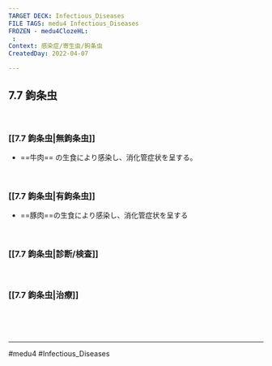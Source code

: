```yaml
---
TARGET DECK: Infectious_Diseases
FILE TAGS: medu4 Infectious_Diseases
FROZEN - medu4ClozeHL:
 : 
Context: 感染症/寄生虫/鉤条虫
CreatedDay: 2022-04-07

---
```


## 7.7 鉤条虫

<br>

### [[7.7 鉤条虫|無鉤条虫]]
* ==牛肉== の生食により感染し、消化管症状を呈する。
<!--ID: 1649375531508-->


<br>

### [[7.7 鉤条虫|有鉤条虫]]
* ==豚肉==の生食により感染し、消化管症状を呈する
<!--ID: 1649375531516-->


<br>

### [[7.7 鉤条虫|診断/検査]]


<br>

### [[7.7 鉤条虫|治療]]


<br><br><br>

---
#medu4 #Infectious_Diseases